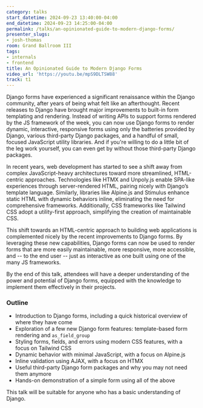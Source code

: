 ```yaml
---
category: talks
start_datetime: 2024-09-23 13:40:00-04:00
end_datetime: 2024-09-23 14:25:00-04:00
permalink: /talks/an-opinionated-guide-to-modern-django-forms/
presenter_slugs:
- josh-thomas
room: Grand Ballroom III
tags:
- internals
- frontend
title: An Opinionated Guide to Modern Django Forms
video_url: 'https://youtu.be/mpS9DLTSW88'
track: t1
---
```


Django forms have experienced a significant renaissance within the Django community, after years of being what felt like an afterthought. Recent releases to Django have brought major improvements to built-in form templating and rendering. Instead of writing APIs to support forms rendered by the JS framework of the week, you can now use Django forms to render dynamic, interactive, responsive forms using only the batteries provided by Django, various third-party Django packages, and a handful of small, focused JavaScript utility libraries. And if you're willing to do a little bit of the leg work yourself, you can even get by without those third-party Django packages.

In recent years, web development has started to see a shift away from complex JavaScript-heavy architectures toward more streamlined, HTML-centric approaches. Technologies like HTMX and Unpoly.js enable SPA-like experiences through server-rendered HTML, pairing nicely with Django’s template language. Similarly, libraries like Alpine.js and Stimulus enhance static HTML with dynamic behaviors inline, eliminating the need for comprehensive frameworks. Additionally, CSS frameworks like Tailwind CSS adopt a utility-first approach, simplifying the creation of  maintainable CSS. 

This shift towards an HTML-centric approach to building web applications is complemented nicely by the recent improvements to Django forms. By leveraging these new capabilities, Django forms can now be used to render forms that are more easily maintainable, more responsive, more accessible, and -- to the end user -- just as interactive as one built using one of the many JS frameworks.

By the end of this talk, attendees will have a deeper understanding of the power and potential of Django forms, equipped with the knowledge to implement them effectively in their projects.

### Outline

- Introduction to Django forms, including a quick historical overview of where they have come
- Exploration of a few new Django form features: template-based form rendering and `as_field_group`
- Styling forms, fields, and errors using modern CSS features, with a focus on Tailwind CSS
- Dynamic behavior with minimal JavaScript, with a focus on Alpine.js
- Inline validation using AJAX, with a focus on HTMX
- Useful third-party Django form packages and why you may not need them anymore
- Hands-on demonstration of a simple form using all of the above

This talk will be suitable for anyone who has a basic understanding of Django.

